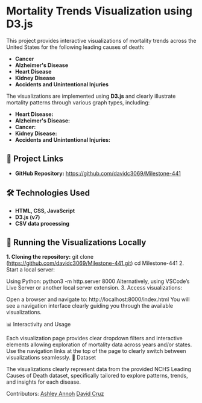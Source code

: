 # Mortality Trends Visualization using D3.js

This project provides interactive visualizations of mortality trends across the United States for the following leading causes of death:

- **Cancer**
- **Alzheimer's Disease**
- **Heart Disease**
- **Kidney Disease**
- **Accidents and Unintentional Injuries**

The visualizations are implemented using **D3.js** and clearly illustrate mortality patterns through various graph types, including:

- **Heart Disease:** 
- **Alzheimer's Disease:**
- **Cancer:** 
- **Kidney Disease:** 
- **Accidents and Unintentional Injuries:** 

## 📌 Project Links

- **GitHub Repository:** https://github.com/davidc3069/Milestone-441

## 🛠 Technologies Used

- **HTML, CSS, JavaScript**
- **D3.js (v7)**
- **CSV data processing**


## 🚀 Running the Visualizations Locally
  **1. Cloning the repository:**
git clone (https://github.com/davidc3069/Milestone-441.git)
cd Milestone-441
  2. Start a local server:

Using Python:
python3 -m http.server 8000
Alternatively, using VSCode’s Live Server or another local server extension.
  3. Access visualizations:

Open a browser and navigate to:
http://localhost:8000/index.html
You will see a navigation interface clearly guiding you through the available visualizations.

📊 Interactivity and Usage

Each visualization page provides clear dropdown filters and interactive elements allowing exploration of mortality data across years and/or states.
Use the navigation links at the top of the page to clearly switch between visualizations seamlessly.
🔗 Dataset

The visualizations clearly represent data from the provided NCHS Leading Causes of Death dataset, specifically tailored to explore patterns, trends, and insights for each disease.

Contributors:
[Ashley Annoh](ashleyjay45)
[David Cruz](davidc3069)
